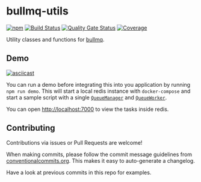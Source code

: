 # bullmq-utils

[![npm](https://img.shields.io/npm/v/bullmq-utils)](https://npmjs.com/bullmq-utils)
[![Build Status](https://github.com/exportarts/bullmq-utils/workflows/ci/badge.svg)](https://github.com/exportarts/bullmq-utils/actions)
[![Quality Gate Status](https://sonarcloud.io/api/project_badges/measure?project=exportarts_bullmq-utils&metric=alert_status)](https://sonarcloud.io/dashboard?id=exportarts_bullmq-utils)
[![Coverage](https://sonarcloud.io/api/project_badges/measure?project=exportarts_bullmq-utils&metric=coverage)](https://sonarcloud.io/dashboard?id=exportarts_bullmq-utils)

Utility classes and functions for [bullmq](https://github.com/taskforcesh/bullmq).

## Demo

[![asciicast](https://asciinema.org/a/386978.svg)](https://asciinema.org/a/386978)

You can run a demo before integrating this into you application by running `npm run demo`.
This will start a local redis instance with `docker-compose` and start a sample script
with a single [`QueueManager`](./src/queue-manager.ts) and [`QueueWorker`](./src/queue-worker.ts).

You can open [http://localhost:7000](http://localhost:7000) to view the tasks inside redis.

## Contributing

Contributions via issues or Pull Requests are welcome!

When making commits, please follow the commit message guidelines from
[conventionalcommits.org](https://www.conventionalcommits.org).
This makes it easy to auto-generate a changelog.

Have a look at previous commits in this repo for examples.
